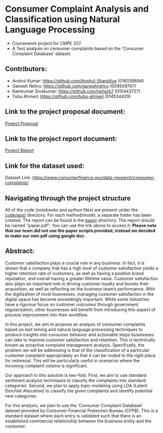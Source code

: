 # Consumer Complaint Analysis and Classification using Natural Language Processing
- Coursework project for CMPE 257.
- A Text analysis on consumer complaints based on the 'Consumer Complaint Database' dataset. 

## Contributors: 
- Anshul Kumar: https://github.com/Anshul-Shandilya (016039894)
- Ganesh Nehru: https://github.com/ganeshnehru (009509747)
- Ramkumar Sivakumar: https://github.com/ramsrk7 (015443727)
- Tuba Ahmed: https://github.com/tuba-ahmed (014534429)

## Link to the project proposal document:
[Project Proposal](./cmpe257_proposal.pdf)

## Link to the project report document:
[Project Report](./paper/paper.pdf)

## Link for the dataset used:

Dataset Link: https://www.consumerfinance.gov/data-research/consumer-complaints/

## Navigating through the project structure
All of the code (notebooks and python files) are present under the [code/app/](./code/app) directory. For each method/model, a separate folder has been created.
The report can be found in the [paper](./paper) directory. The report should be named "paper.pdf". You can use the link above to access it. 
**Please note that our team did not use the paper scripts provided, instead we decided to make our own pdf using google doc.**

## Abstract:

Customer satisfaction plays a crucial role in any business. In fact, it is shown that a company that has a high level of customer satisfaction yields a higher retention rate of customers, as well as having a positive brand reputation, and overall having a greater lifetime value. Customer satisfaction also plays an important role in driving customer loyalty and boosts their acquisition, as well as reflecting on the business team’s performance. With the digitization of most businesses, managing customer satisfaction in the digital space has become exceedingly important. While some industries have a rigorous focus on customer outcomes through government regularization, other businesses will benefit from introducing this aspect of process improvement into their workflow.

In this project, we aim to propose an analysis of consumer complaints based on text mining and natural language processing techniques to produce insights into consumer behavior and actionable steps businesses can take to improve customer satisfaction and retention. This is technically known as proactive complaint management analysis. Specifically, the problem we will be addressing is that of the classification of a particular customer complaint appropriately so that it can be routed to the right place for redressal. This will be particularly useful in scenarios where the incoming complaint volume is significant.

Our approach to this solution is two-fold. First, we aim to use standard sentiment analysis techniques to classify the complaints into standard categories. Second, we plan to apply topic modeling using LDA (Latent Dirichlet Allocation) to classify the given complaints and identify potential new categories.

For this analysis, we plan to use the ‘Consumer Complaint Database' dataset provided by Consumer Financial Protection Bureau (CFPB). This is a standard dataset where each entry is validated such that there is an established commercial relationship between the business entity and the consumer.
